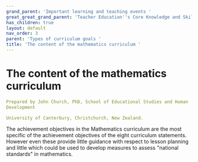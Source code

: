 ```yaml
---
grand_parent: 'Important learning and teaching events '
great_great_grand_parent: 'Teacher Education''s Core Knowledge and Skills.'
has_children: true
layout: default
nav_order: 3
parent: 'Types of curriculum goals '
title: 'The content of the mathematics curriculum '
---
```

# The content of the mathematics curriculum


```yaml
Prepared by John Church, PhD, School of Educational Studies and Human
Development

University of Canterbury, Christchurch, New Zealand.
```


The achievement objectives in the Mathematics curriculum are the most
specific of the achievement objectives of the eight curriculum
statements. However even these provide little guidance with respect to
lesson planning and little which could be used to develop measures to
assess \"national standards\" in mathematics.
